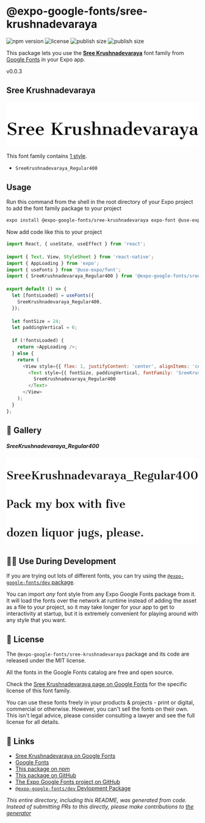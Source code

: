 # @expo-google-fonts/sree-krushnadevaraya

![npm version](https://flat.badgen.net/npm/v/@expo-google-fonts/sree-krushnadevaraya)
![license](https://flat.badgen.net/github/license/expo/google-fonts)
![publish size](https://flat.badgen.net/packagephobia/install/@expo-google-fonts/sree-krushnadevaraya)
![publish size](https://flat.badgen.net/packagephobia/publish/@expo-google-fonts/sree-krushnadevaraya)

This package lets you use the [**Sree Krushnadevaraya**](https://fonts.google.com/specimen/Sree+Krushnadevaraya) font family from [Google Fonts](https://fonts.google.com/) in your Expo app.

v0.0.3

## Sree Krushnadevaraya

![Sree Krushnadevaraya](./font-family.png)

This font family contains [1 style](#-gallery).

- `SreeKrushnadevaraya_Regular400`

## Usage

Run this command from the shell in the root directory of your Expo project to add the font family package to your project
```sh
expo install @expo-google-fonts/sree-krushnadevaraya expo-font @use-expo/font
```

Now add code like this to your project
```js
import React, { useState, useEffect } from 'react';

import { Text, View, StyleSheet } from 'react-native';
import { AppLoading } from 'expo';
import { useFonts } from '@use-expo/font';
import { SreeKrushnadevaraya_Regular400 } from '@expo-google-fonts/sree-krushnadevaraya';

export default () => {
  let [fontsLoaded] = useFonts({
    SreeKrushnadevaraya_Regular400,
  });

  let fontSize = 24;
  let paddingVertical = 6;

  if (!fontsLoaded) {
    return <AppLoading />;
  } else {
    return (
      <View style={{ flex: 1, justifyContent: 'center', alignItems: 'center' }}>
        <Text style={{ fontSize, paddingVertical, fontFamily: 'SreeKrushnadevaraya_Regular400' }}>
          SreeKrushnadevaraya_Regular400
        </Text>
      </View>
    );
  }
};

```

## 🔡 Gallery

##### SreeKrushnadevaraya_Regular400
![SreeKrushnadevaraya_Regular400](./380fee09dc7039f216c5208086c2919b9b332d06de401d60f4b57d8cba7e080e.ttf.png)


## 👩‍💻 Use During Development

If you are trying out lots of different fonts, you can try using the [`@expo-google-fonts/dev` package](https://github.com/expo/google-fonts/tree/master/font-packages/dev#readme).

You can import *any* font style from any Expo Google Fonts package from it. It will load the fonts
over the network at runtime instead of adding the asset as a file to your project, so it may take longer
for your app to get to interactivity at startup, but it is extremely convenient
for playing around with any style that you want.

## 📖 License

The `@expo-google-fonts/sree-krushnadevaraya` package and its code are released under the MIT license.

All the fonts in the Google Fonts catalog are free and open source.

Check the [Sree Krushnadevaraya page on Google Fonts](https://fonts.google.com/specimen/Sree+Krushnadevaraya) for the specific license of this font family.

You can use these fonts freely in your products & projects - print or digital, commercial or otherwise. However, you can't sell the fonts on their own. This isn't legal advice, please consider consulting a lawyer and see the full license for all details.

## 🔗 Links

- [Sree Krushnadevaraya on Google Fonts](https://fonts.google.com/specimen/Sree+Krushnadevaraya)
- [Google Fonts](https://fonts.google.com/)
- [This package on npm](https://www.npmjs.com/package/@expo-google-fonts/sree-krushnadevaraya)
- [This package on GitHub](https://github.com/expo/google-fonts/tree/master/font-packages/sree-krushnadevaraya)
- [The Expo Google Fonts project on GitHub](https://github.com/expo/google-fonts)
- [`@expo-google-fonts/dev` Devlopment Package](https://github.com/expo/google-fonts/tree/master/font-packages/dev)


*This entire directory, including this README, was generated from code. Instead of submitting PRs to this directly, please make contributions to [the generator](https://github.com/expo/google-fonts/tree/master/packages/generator)*
